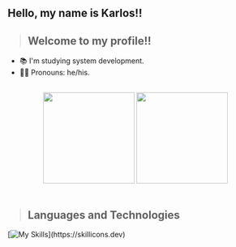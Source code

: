 ## Hello, my name is Karlos!!

>## Welcome to my profile!!

- 📚 I'm studying system development.
- 💇‍♂️ Pronouns: he/his.

<br>

<div align="center">

<picture>
    <source height="180em" media="(prefers-color-scheme: dark)" srcset="https://github-readme-stats.vercel.app/api?username=DevCabuloso&show_icons=true&theme=github_dark&include_all_commits=true">
    <img height="180em" src="https://github-readme-stats.vercel.app/api?username=DevCabuloso&show_icons=true&include_all_commits=true">
</picture>
<picture>
    <source height="180em" media="(prefers-color-scheme: dark)" srcset="https://github-readme-stats.vercel.app/api/top-langs/?username=DevCabuloso&layout=compact&langs_count=7&theme=github_dark">
    <img height="180em" src="https://github-readme-stats.vercel.app/api/top-langs/?username=DevCabuloso&layout=compact&langs_count=7">
</picture>
</div>

<br>

>## Languages and Technologies

[![My Skills](https://skillicons.dev/icons?i=windows,html,css,js,git,vscode,linux,mysql,php,tailwind,ts,react,nodejs,)](https://skillicons.dev)
